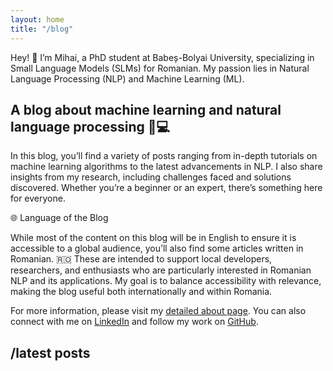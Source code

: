 ```yaml
---
layout: home
title: "/blog"
---
```

Hey! 👋 I’m Mihai, a PhD student at Babeș-Bolyai University, specializing in Small Language Models (SLMs) for Romanian. My passion lies in Natural Language Processing (NLP) and Machine Learning (ML).

## A blog about machine learning and natural language processing 🧠💻

In this blog, you’ll find a variety of posts ranging from in-depth tutorials on machine learning algorithms to the latest advancements in NLP. I also share insights from my research, including challenges faced and solutions discovered. Whether you’re a beginner or an expert, there’s something here for everyone.

🌐 Language of the Blog

While most of the content on this blog will be in English to ensure it is accessible to a global audience, you’ll also find some articles written in Romanian. 🇷🇴 These are intended to support local developers, researchers, and enthusiasts who are particularly interested in Romanian NLP and its applications. My goal is to balance accessibility with relevance, making the blog useful both internationally and within Romania.

For more information, please visit my [detailed about page](/about). You can also connect with me on [LinkedIn](https://www.linkedin.com) and follow my work on [GitHub](https://github.com).

## /latest posts